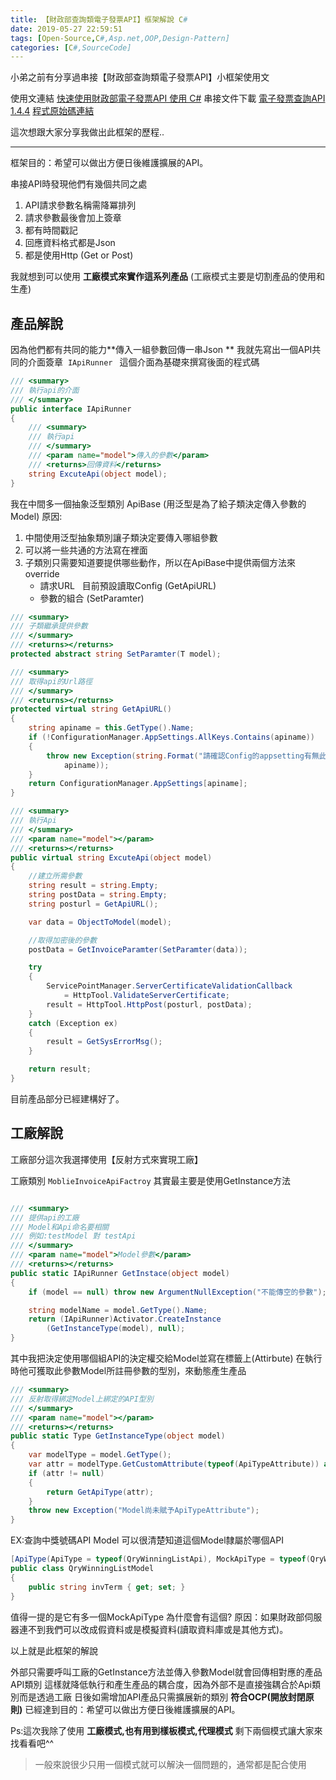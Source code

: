 ```yaml
---
title: 【財政部查詢類電子發票API】框架解說 C#
date: 2019-05-27 22:59:51
tags: [Open-Source,C#,Asp.net,OOP,Design-Pattern]
categories: [C#,SourceCode]
---
```


小弟之前有分享過串接【財政部查詢類電子發票API】小框架使用文

使用文連結 [快速使用財政部電子發票API 使用 C#](https://ithelp.ithome.com.tw/articles/10183904)
串接文件下載 [電子發票查詢API 1.4.4](https://www.einvoice.nat.gov.tw/home/DownLoad?fileName=1476855387455_0.4.4.pdf)
[程式原始碼連結](https://github.com/isdaniel/ElectronicInvoice_TW)

這次想跟大家分享我做出此框架的歷程..

-----

框架目的：希望可以做出方便日後維護擴展的API。

串接API時發現他們有幾個共同之處
1. API請求參數名稱需降冪排列
2. 請求參數最後會加上簽章
3. 都有時間戳記
4. 回應資料格式都是Json
5. 都是使用Http (Get or Post) 


我就想到可以使用 **工廠模式來實作這系列產品** (工廠模式主要是切割產品的使用和生產)


## 產品解說

因為他們都有共同的能力**傳入一組參數回傳一串Json **
我就先寫出一個API共同的介面簽章  `IApiRunner `
這個介面為基礎來撰寫後面的程式碼

``` c#
/// <summary>
/// 執行api的介面
/// </summary>
public interface IApiRunner
{
    /// <summary>
    /// 執行api
    /// </summary>
    /// <param name="model">傳入的參數</param>
    /// <returns>回傳資料</returns>
    string ExcuteApi(object model);
}
```

我在中間多一個抽象泛型類別 ApiBase<T> (用泛型是為了給子類決定傳入參數的Model)
原因:
1. 中間使用泛型抽象類別讓子類決定要傳入哪組參數
2. 可以將一些共通的方法寫在裡面
3. 子類別只需要知道要提供哪些動作，所以在ApiBase中提供兩個方法來override
   * 請求URL   目前預設讀取Config (GetApiURL)
   * 參數的組合 (SetParamter)

``` c#
/// <summary>
/// 子類繼承提供參數
/// </summary>
/// <returns></returns>
protected abstract string SetParamter(T model);

/// <summary>
/// 取得api的Url路徑
/// </summary>
/// <returns></returns>
protected virtual string GetApiURL()
{
    string apiname = this.GetType().Name;
    if (!ConfigurationManager.AppSettings.AllKeys.Contains(apiname))
    {
        throw new Exception(string.Format("請確認Config的appsetting有無此參數 {0}",
            apiname));
    }
    return ConfigurationManager.AppSettings[apiname];
}

/// <summary>
/// 執行Api
/// </summary>
/// <param name="model"></param>
/// <returns></returns>
public virtual string ExcuteApi(object model)
{
    //建立所需參數
    string result = string.Empty;
    string postData = string.Empty;
    string posturl = GetApiURL();

    var data = ObjectToModel(model);

    //取得加密後的參數
    postData = GetInvoiceParamter(SetParamter(data));

    try
    {
        ServicePointManager.ServerCertificateValidationCallback
            = HttpTool.ValidateServerCertificate;
        result = HttpTool.HttpPost(posturl, postData);
    }
    catch (Exception ex)
    {
        result = GetSysErrorMsg();
    }

    return result;
}
```


目前產品部分已經建構好了。

## 工廠解說

工廠部分這次我選擇使用【反射方式來實現工廠】

工廠類別 `MoblieInvoiceApiFactroy` 其實最主要是使用GetInstance方法
``` c#

/// <summary>
/// 提供api的工廠
/// Model和Api命名要相關
/// 例如:testModel 對 testApi
/// </summary>
/// <param name="model">Model參數</param>
/// <returns></returns>
public static IApiRunner GetInstace(object model)
{
    if (model == null) throw new ArgumentNullException("不能傳空的參數");

    string modelName = model.GetType().Name;
    return (IApiRunner)Activator.CreateInstance
        (GetInstanceType(model), null);
}
```

其中我把決定使用哪個組API的決定權交給Model並寫在標籤上(Attirbute)
在執行時他可獲取此參數Model所註冊參數的型別，來動態產生產品

``` c#
/// <summary>
/// 反射取得綁定Model上綁定的API型別
/// </summary>
/// <param name="model"></param>
/// <returns></returns>
public static Type GetInstanceType(object model)
{
    var modelType = model.GetType();
    var attr = modelType.GetCustomAttribute(typeof(ApiTypeAttribute)) as ApiTypeAttribute;
    if (attr != null)
    {
        return GetApiType(attr);
    }
    throw new Exception("Model尚未賦予ApiTypeAttribute");
}
```

EX:查詢中獎號碼API Model 可以很清楚知道這個Model隸屬於哪個API 

``` c#
[ApiType(ApiType = typeof(QryWinningListApi), MockApiType = typeof(QryWinningListMockApi))]
public class QryWinningListModel
{
    public string invTerm { get; set; }
}
```

值得一提的是它有多一個MockApiType 為什麼會有這個?
原因：如果財政部伺服器連不到我們可以改成假資料或是模擬資料(讀取資料庫或是其他方式)。

以上就是此框架的解說


外部只需要呼叫工廠的GetInstance方法並傳入參數Model就會回傳相對應的產品API類別
這樣就降低執行和產生產品的耦合度，因為外部不是直接強耦合於Api類別而是透過工廠
日後如需增加API產品只需擴展新的類別 **符合OCP(開放封閉原則)**
已經達到目的：希望可以做出方便日後維護擴展的API。



Ps:這次我除了使用 **工廠模式,也有用到樣板模式,代理模式** 剩下兩個模式讓大家來找看看吧^^

> 一般來說很少只用一個模式就可以解決一個問題的，通常都是配合使用
